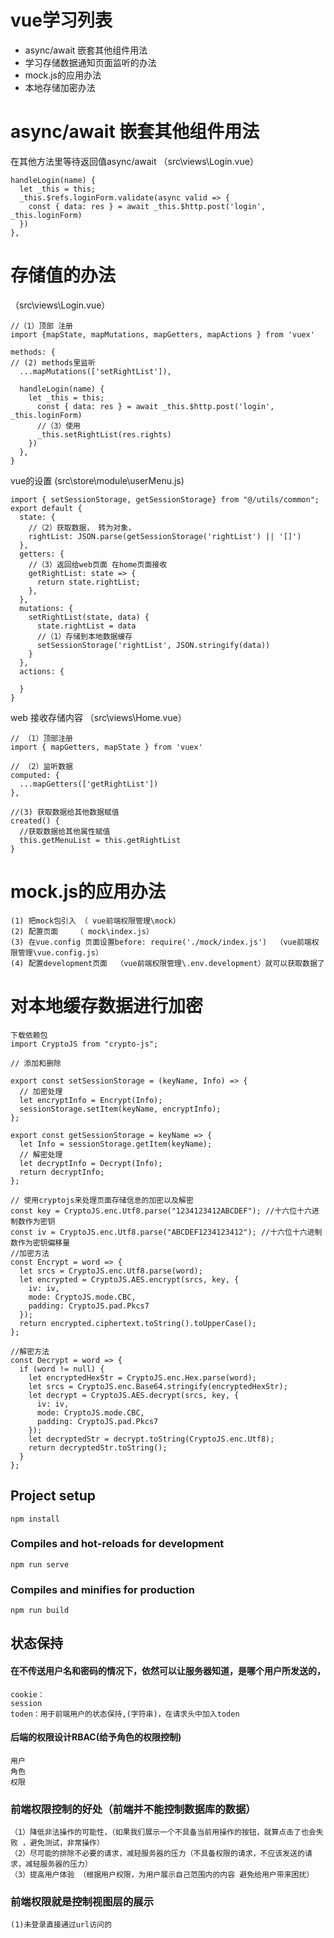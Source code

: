 # vue学习列表
* async/await 嵌套其他组件用法
* 学习存储数据通知页面监听的办法
* mock.js的应用办法
* 本地存储加密办法
#  async/await 嵌套其他组件用法
在其他方法里等待返回值async/await （src\views\Login.vue）
```
handleLogin(name) {
  let _this = this;
  _this.$refs.loginForm.validate(async valid => {
    const { data: res } = await _this.$http.post('login', _this.loginForm)
  })
},
```
# 存储值的办法
（src\views\Login.vue）
```
//（1）顶部 注册
import {mapState, mapMutations, mapGetters, mapActions } from 'vuex'

methods: {
// (2) methods里监听
  ...mapMutations(['setRightList']),

  handleLogin(name) {
    let _this = this;
      const { data: res } = await _this.$http.post('login', _this.loginForm)
      //（3）使用
      _this.setRightList(res.rights)
    })
  },
}
```
vue的设置 (src\store\module\userMenu.js)
```
import { setSessionStorage, getSessionStorage} from "@/utils/common";
export default {
  state: {
    //（2）获取数据， 转为对象，
    rightList: JSON.parse(getSessionStorage('rightList') || '[]') 
  },
  getters: {
    //（3）返回给web页面 在home页面接收
    getRightList: state => {
      return state.rightList;
    },
  },
  mutations: {
    setRightList(state, data) {
      state.rightList = data
      //（1）存储到本地数据缓存
      setSessionStorage('rightList', JSON.stringify(data))
    }
  },
  actions: {

  }
}
```
web 接收存储内容 （src\views\Home.vue）
```
// （1）顶部注册
import { mapGetters, mapState } from 'vuex'

// （2）监听数据
computed: {
  ...mapGetters(['getRightList'])
},

//(3) 获取数据给其他数据赋值
created() {
  //获取数据给其他属性赋值
  this.getMenuList = this.getRightList
}
```

# mock.js的应用办法
```
(1) 把mock包引入 （ vue前端权限管理\mock）
(2) 配置页面    （ mock\index.js）
(3) 在vue.config 页面设置before: require('./mock/index.js')  （vue前端权限管理\vue.config.js）
(4) 配置development页面  （vue前端权限管理\.env.development）就可以获取数据了
```

# 对本地缓存数据进行加密
```
下载依赖包
import CryptoJS from "crypto-js";

// 添加和删除

export const setSessionStorage = (keyName, Info) => {
  // 加密处理
  let encryptInfo = Encrypt(Info);
  sessionStorage.setItem(keyName, encryptInfo);
};

export const getSessionStorage = keyName => {
  let Info = sessionStorage.getItem(keyName);
  // 解密处理
  let decryptInfo = Decrypt(Info);
  return decryptInfo;
};

// 使用cryptojs来处理页面存储信息的加密以及解密
const key = CryptoJS.enc.Utf8.parse("1234123412ABCDEF"); //十六位十六进制数作为密钥
const iv = CryptoJS.enc.Utf8.parse("ABCDEF1234123412"); //十六位十六进制数作为密钥偏移量
//加密方法
const Encrypt = word => {
  let srcs = CryptoJS.enc.Utf8.parse(word);
  let encrypted = CryptoJS.AES.encrypt(srcs, key, {
    iv: iv,
    mode: CryptoJS.mode.CBC,
    padding: CryptoJS.pad.Pkcs7
  });
  return encrypted.ciphertext.toString().toUpperCase();
};

//解密方法
const Decrypt = word => {
  if (word != null) {
    let encryptedHexStr = CryptoJS.enc.Hex.parse(word);
    let srcs = CryptoJS.enc.Base64.stringify(encryptedHexStr);
    let decrypt = CryptoJS.AES.decrypt(srcs, key, {
      iv: iv,
      mode: CryptoJS.mode.CBC,
      padding: CryptoJS.pad.Pkcs7
    });
    let decryptedStr = decrypt.toString(CryptoJS.enc.Utf8);
    return decryptedStr.toString();
  }
};
```

## Project setup
```
npm install
```

### Compiles and hot-reloads for development
```
npm run serve
```

### Compiles and minifies for production
```
npm run build
```

## 状态保持
#### 在不传送用户名和密码的情况下，依然可以让服务器知道，是哪个用户所发送的，
```
cookie：
session
toden：用于前端用户的状态保持,(字符串)，在请求头中加入toden
```
#### 后端的权限设计RBAC(给予角色的权限控制)
```
用户
角色
权限
```
### 前端权限控制的好处（前端并不能控制数据库的数据）
```
（1）降低非法操作的可能性，（如果我们展示一个不具备当前用操作的按钮，就算点击了也会失败 ，避免测试，非常操作）
（2）尽可能的排除不必要的请求，减轻服务器的压力（不具备权限的请求，不应该发送的请求，减轻服务器的压力）
（3）提高用户体验 （根据用户权限，为用户展示自己范围内的内容 避免给用户带来困扰）
```
### 前端权限就是控制视图层的展示
```
(1)未登录直接通过url访问的
```

 